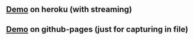 ## [Demo](https://screen-capture-bm12.herokuapp.com/) on heroku (with streaming)
## [Demo](https://bm12.github.io/screen-capture/public/index.html)  on github-pages (just for capturing in file)
